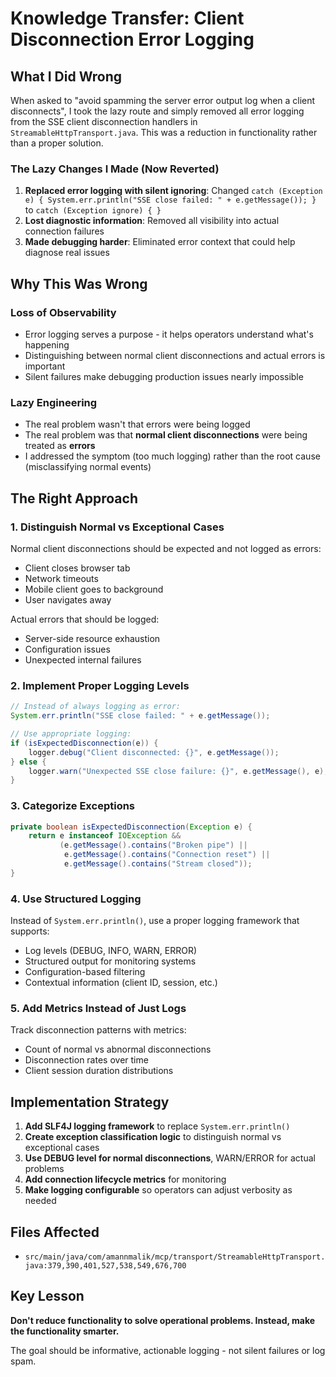 # Knowledge Transfer: Client Disconnection Error Logging

## What I Did Wrong

When asked to "avoid spamming the server error output log when a client disconnects", I took the lazy route and simply removed all error logging from the SSE client disconnection handlers in `StreamableHttpTransport.java`. This was a reduction in functionality rather than a proper solution.

### The Lazy Changes I Made (Now Reverted)

1. **Replaced error logging with silent ignoring**: Changed `catch (Exception e) { System.err.println("SSE close failed: " + e.getMessage()); }` to `catch (Exception ignore) { }`
2. **Lost diagnostic information**: Removed all visibility into actual connection failures
3. **Made debugging harder**: Eliminated error context that could help diagnose real issues

## Why This Was Wrong

### Loss of Observability
- Error logging serves a purpose - it helps operators understand what's happening
- Distinguishing between normal client disconnections and actual errors is important
- Silent failures make debugging production issues nearly impossible

### Lazy Engineering
- The real problem wasn't that errors were being logged
- The real problem was that **normal client disconnections** were being treated as **errors**
- I addressed the symptom (too much logging) rather than the root cause (misclassifying normal events)

## The Right Approach

### 1. Distinguish Normal vs Exceptional Cases

Normal client disconnections should be expected and not logged as errors:
- Client closes browser tab
- Network timeouts
- Mobile client goes to background
- User navigates away

Actual errors that should be logged:
- Server-side resource exhaustion
- Configuration issues  
- Unexpected internal failures

### 2. Implement Proper Logging Levels

```java
// Instead of always logging as error:
System.err.println("SSE close failed: " + e.getMessage());

// Use appropriate logging:
if (isExpectedDisconnection(e)) {
    logger.debug("Client disconnected: {}", e.getMessage());
} else {
    logger.warn("Unexpected SSE close failure: {}", e.getMessage(), e);
}
```

### 3. Categorize Exceptions

```java
private boolean isExpectedDisconnection(Exception e) {
    return e instanceof IOException && 
           (e.getMessage().contains("Broken pipe") ||
            e.getMessage().contains("Connection reset") ||
            e.getMessage().contains("Stream closed"));
}
```

### 4. Use Structured Logging

Instead of `System.err.println()`, use a proper logging framework that supports:
- Log levels (DEBUG, INFO, WARN, ERROR)
- Structured output for monitoring systems
- Configuration-based filtering
- Contextual information (client ID, session, etc.)

### 5. Add Metrics Instead of Just Logs

Track disconnection patterns with metrics:
- Count of normal vs abnormal disconnections
- Disconnection rates over time
- Client session duration distributions

## Implementation Strategy

1. **Add SLF4J logging framework** to replace `System.err.println()`
2. **Create exception classification logic** to distinguish normal vs exceptional cases
3. **Use DEBUG level for normal disconnections**, WARN/ERROR for actual problems
4. **Add connection lifecycle metrics** for monitoring
5. **Make logging configurable** so operators can adjust verbosity as needed

## Files Affected

- `src/main/java/com/amannmalik/mcp/transport/StreamableHttpTransport.java:379,390,401,527,538,549,676,700`

## Key Lesson

**Don't reduce functionality to solve operational problems. Instead, make the functionality smarter.**

The goal should be informative, actionable logging - not silent failures or log spam.